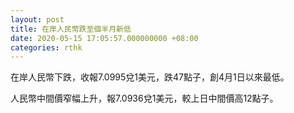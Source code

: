 ```yaml
---
layout: post
title: 在岸人民幣跌至個半月新低
date: 2020-05-15 17:05:57.000000000 +08:00
categories: rthk
---
```


在岸人民幣下跌，收報7.0995兌1美元，跌47點子，創4月1日以來最低。

人民幣中間價窄幅上升，報7.0936兌1美元，較上日中間價高12點子。
